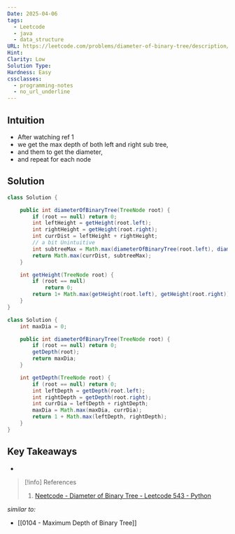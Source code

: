 ```yaml
---
Date: 2025-04-06
tags:
  - Leetcode
  - java
  - data_structure
URL: https://leetcode.com/problems/diameter-of-binary-tree/description/
Hint: 
Clarity: Low
Solution Type: 
Hardness: Easy
cssclasses:
  - programming-notes
  - no_url_underline
---
```


## Intuition
- After watching ref 1
- we get the max depth of both left and right sub tree,
- and them to get the diameter,
- and repeat for each node
## Solution
```java title="Initial Attempt"
class Solution {

    public int diameterOfBinaryTree(TreeNode root) {
        if (root == null) return 0;
        int leftHeight = getHeight(root.left);
        int rightHeight = getHeight(root.right);
        int currDist = leftHeight + rightHeight;
        // a bit Unintuitive
        int subtreeMax = Math.max(diameterOfBinaryTree(root.left), diameterOfBinaryTree(root.right));
        return Math.max(currDist, subtreeMax);
    }

    int getHeight(TreeNode root) {
        if (root == null)
            return 0;
        return 1+ Math.max(getHeight(root.left), getHeight(root.right));
    }
}
```

```java fold title="Most Optimized Variation"
class Solution {
    int maxDia = 0;

    public int diameterOfBinaryTree(TreeNode root) {
        if (root == null) return 0;
        getDepth(root);
        return maxDia;
    }

    int getDepth(TreeNode root) {
        if (root == null) return 0;
        int leftDepth = getDepth(root.left);
        int rightDepth = getDepth(root.right);
        int currDia = leftDepth + rightDepth;
        maxDia = Math.max(maxDia, currDia);
        return 1 + Math.max(leftDepth, rightDepth);
    }
}
```
## Key Takeaways
- 

> [!info] References
> 1. [Neetcode - Diameter of Binary Tree - Leetcode 543 - Python](https://youtu.be/K81C31ytOZE) 

*similar to:* 
- [[0104 - Maximum Depth of Binary Tree]] 